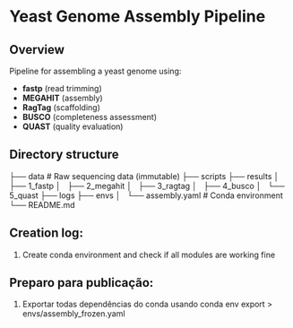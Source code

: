 # Yeast Genome Assembly Pipeline

## Overview
Pipeline for assembling a yeast genome using:
- **fastp** (read trimming)
- **MEGAHIT** (assembly)
- **RagTag** (scaffolding)
- **BUSCO** (completeness assessment)
- **QUAST** (quality evaluation)


## Directory structure
├── data # Raw sequencing data (immutable)
├── scripts
├── results
│   ├── 1_fastp
│   ├── 2_megahit
│   ├── 3_ragtag
│   ├── 4_busco
│   └── 5_quast
├── logs 
├── envs 
│   └── assembly.yaml # Conda environment
└── README.md 


## Creation log:
1. Create conda environment and check if all modules are working fine


## Preparo para publicação:
1. Exportar todas dependências do conda usando conda env export > envs/assembly_frozen.yaml 

